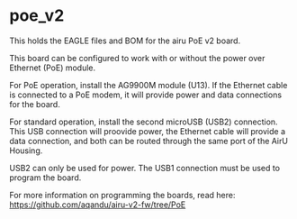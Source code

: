 # poe_v2

This holds the EAGLE files and BOM for the airu PoE v2 board.

This board can be configured to work with or without the power over Ethernet (PoE) module. 

For PoE operation, install the AG9900M module (U13). If the Ethernet cable is connected to a PoE modem, it will provide power and data connections for the board.

For standard operation, install the second microUSB (USB2) connection. This USB connection will proovide power, the Ethernet cable will provide a data connection, and both can be routed through the same port of the AirU Housing. 

USB2 can only be used for power. The USB1 connection must be used to program the board.

For more information on programming the boards, read here:
https://github.com/aqandu/airu-v2-fw/tree/PoE
